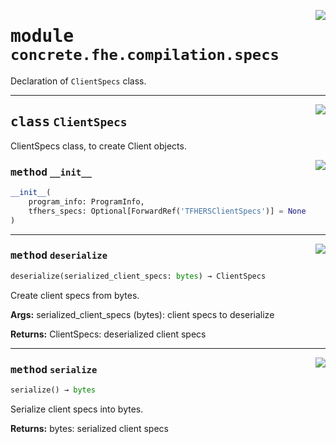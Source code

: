 <!-- markdownlint-disable -->

<a href="../../frontends/concrete-python/concrete/fhe/compilation/specs.py#L0"><img align="right" style="float:right;" src="https://img.shields.io/badge/-source-cccccc?style=flat-square"></a>

# <kbd>module</kbd> `concrete.fhe.compilation.specs`
Declaration of `ClientSpecs` class. 



---

<a href="../../frontends/concrete-python/concrete/fhe/compilation/specs.py#L16"><img align="right" style="float:right;" src="https://img.shields.io/badge/-source-cccccc?style=flat-square"></a>

## <kbd>class</kbd> `ClientSpecs`
ClientSpecs class, to create Client objects. 

<a href="../../frontends/concrete-python/concrete/fhe/compilation/specs.py#L24"><img align="right" style="float:right;" src="https://img.shields.io/badge/-source-cccccc?style=flat-square"></a>

### <kbd>method</kbd> `__init__`

```python
__init__(
    program_info: ProgramInfo,
    tfhers_specs: Optional[ForwardRef('TFHERSClientSpecs')] = None
)
```








---

<a href="../../frontends/concrete-python/concrete/fhe/compilation/specs.py#L51"><img align="right" style="float:right;" src="https://img.shields.io/badge/-source-cccccc?style=flat-square"></a>

### <kbd>method</kbd> `deserialize`

```python
deserialize(serialized_client_specs: bytes) → ClientSpecs
```

Create client specs from bytes. 



**Args:**
  serialized_client_specs (bytes):  client specs to deserialize 



**Returns:**
  ClientSpecs:  deserialized client specs 

---

<a href="../../frontends/concrete-python/concrete/fhe/compilation/specs.py#L38"><img align="right" style="float:right;" src="https://img.shields.io/badge/-source-cccccc?style=flat-square"></a>

### <kbd>method</kbd> `serialize`

```python
serialize() → bytes
```

Serialize client specs into bytes. 



**Returns:**
  bytes:  serialized client specs 


